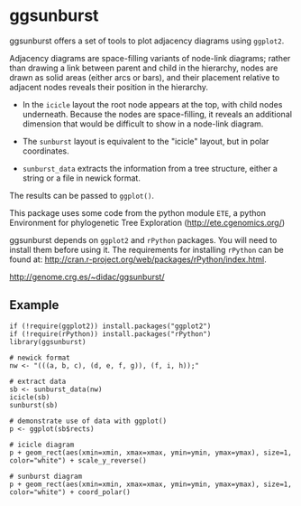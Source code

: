 # ggsunburst

ggsunburst offers a set of tools to plot adjacency diagrams using `ggplot2`.

Adjacency diagrams are space-filling variants of node-link diagrams; rather than drawing a link between parent and child in the hierarchy, nodes are drawn as solid areas (either arcs or bars), and their placement relative to adjacent nodes reveals their position in the hierarchy.

* In the `icicle` layout the root node appears at the top, with child nodes underneath. Because the nodes are space-filling, it reveals an additional dimension that would be difficult to show in a node-link diagram.

* The `sunburst` layout is equivalent to the "icicle" layout, but in polar coordinates.

* `sunburst_data` extracts the information from a tree structure, either a string or a file in newick format.

The results can be passed to `ggplot()`.

This package uses some code from the python module `ETE`, a python Environment for phylogenetic Tree Exploration (http://ete.cgenomics.org/)

ggsunburst depends on `ggplot2` and `rPython` packages. You will need to install them before using it.
The requirements for installing `rPython` can be found at: http://cran.r-project.org/web/packages/rPython/index.html.

http://genome.crg.es/~didac/ggsunburst/

## Example
    
    if (!require(ggplot2)) install.packages("ggplot2")
    if (!require(rPython)) install.packages("rPython")
    library(ggsunburst)
    
    # newick format
    nw <- "(((a, b, c), (d, e, f, g)), (f, i, h));"
    
    # extract data
    sb <- sunburst_data(nw)
    icicle(sb)
    sunburst(sb)
    
    # demonstrate use of data with ggplot()
    p <- ggplot(sb$rects)
    
    # icicle diagram
    p + geom_rect(aes(xmin=xmin, xmax=xmax, ymin=ymin, ymax=ymax), size=1, color="white") + scale_y_reverse()
    
    # sunburst diagram
    p + geom_rect(aes(xmin=xmin, xmax=xmax, ymin=ymin, ymax=ymax), size=1, color="white") + coord_polar()
  




